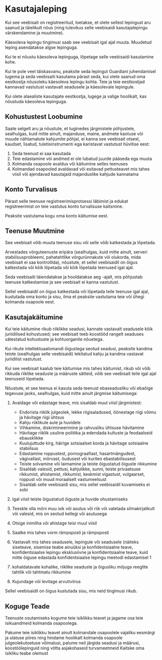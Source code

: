 # Kasutajaleping

Kui see veebisait on registreeritud, loetakse, et olete sellest lepingust aru saanud ja täielikult nõus (ning tulevikus selle veebisaidi kasutajalepingu värskendamine ja muutmine).

Käesoleva lepingu tingimusi saab see veebisait igal ajal muuta. Muudetud leping asendatakse algse lepinguga.

Kui te ei nõustu käesoleva lepinguga, lõpetage selle veebisaidi kasutamine kohe.

Kui te pole veel täiskasvanu, peaksite seda lepingut Guardiani juhendamisel lugema ja seda veebisaiti kasutama pärast seda, kui olete saanud oma eestkostja nõusoleku käesoleva lepingu kohta. Teie ja teie eestkostjad kannavad vastutust vastavalt seadusele ja käesolevale lepingule.

Kui olete alaealiste kasutajate eestkostja, lugege ja valige hoolikalt, kas nõustuda käesoleva lepinguga.

## Kohustustest Loobumine

Saate selgelt aru ja nõustute, et tuginedes järgmistele põhjustele, sealhulgas, kuid mitte ainult, majanduse, maine, andmete kaotuse või muude nähtamatute kahjumite põhjal, ei kanna see veebisait otsest, kaudset, lisatud, tuletisinstrumenti ega karistavat vastutust hüvitise eest:

1. Seda teenust ei saa kasutada
1. Teie edastamine või andmed ei ole lubatud juurde pääseda ega muuta
1. Kolmanda osapoole avaldus või käitumine selles teenuses
1. Kolmandad osapooled avaldavad või esitavad pettusteavet mis tahes viisil või ajendavad kasutajaid majanduslike kahjude kannatama

## Konto Turvalisus

Pärast selle teenuse registreerimisprotsessi läbimist ja edukat registreerimist on teie vastutus konto turvalisuse kaitsmine.

Peaksite vastutama kogu oma konto käitumise eest.

## Teenuse Muutmine

See veebisait võib muuta teenuse sisu või selle võib katkestada ja lõpetada.

Arvestades võrguteenuste eripära (sealhulgas, kuid mitte ainult, serveri stabiilsusprobleemi, pahatahtlike võrgurünnakute või olukorda, mida veebisait ei saa kontrollida), nõustute, et sellel veebisaidil on õigus katkestada või kõik lõpetada või kõik lõpetada teenused igal ajal.

Seda veebisaiti täiendatakse ja hooldatakse aeg -ajalt, mis põhjustab teenuse katkestamise ja see veebisait ei kanna vastutust.

Sellel veebisaidil on õigus katkestada või lõpetada teile teenuse igal ajal, kustutada oma konto ja sisu, ilma et peaksite vastutama teie või ühegi kolmanda osapoole eest.

## Kasutajakäitumine

Kui teie käitumine rikub riiklikke seadusi, kannate vastavalt seadusele kõik juriidilised kohustused; see veebisait teeb koostööd rangelt seaduses sätestatud kohustuste ja kohtuorganite nõuetega.

Kui rikute intellektuaalomandi õigustega seotud seadusi, peaksite kandma teiste (sealhulgas selle veebisaidi) tekitatud kahju ja kandma vastavat juriidilist vastutust.

Kui see veebisait kaalub teie käitumise mis tahes käitumist, rikub või võib rikkuda riiklike seaduste ja määruste sätteid, võib see veebisait teile igal ajal teenuseid lõpetada.

Nõustute, et see teenus ei kasuta seda teenust ebaseadusliku või ebaõige tegevuse jaoks, sealhulgas, kuid mitte ainult järgmise käitumisega:

1. Avaldage või edastage teave, mis sisaldab muul viisil järgmistest:

   * Endorista riiklik julgeolek, lekke riigisaladused, õõnestage riigi võimu ja hävitage riigi ühtsus
   * Kahju riiklikule aule ja huvidele
   * Vihkamine, diskrimineerimine ja rahvusliku ühtsuse hävitamine
   * Hävitage riiklik usuline poliitika ja edendada kultuste ja feodaalseid ebausklikke
   * Kuulujuttude kirg, häirige sotsiaalset korda ja hävitage sotsiaalne stabiilsus
   * Edastamine roppustest, pornograafiast, hasartmängudest, vägivallast, mõrvast, õudusest või kuriteo ebastabiilsusest
   * Teiste solvamine või laimamine ja teiste õigustatud õiguste rikkumine
   * Sisaldab valesid, pettusi, kahjulikke, sunni, teiste privaatsuse rikkumist, ahistamist, rikkumist, keskmist vigastust, vulgaarset, roppust või muud moraalselt vastumeelsust
   * Sisaldab selle veebisaidi sisu, mis sellel veebisaidil kuvamiseks ei sobi

1. Igal viisil teiste õigustatud õiguste ja huvide ohustamiseks
1. Teeskle olla mõni muu isik või asutus või riik või valetada silmakirjalikult või valesid, mis on seotud kellegi või asutusega
1. Otsige inimliha või ahistage teisi muul viisil
1. Saatke mis tahes vorm rämpsposti ja rämpsposti
1. Vastavalt mis tahes seadusele, lepingule või seadusele (näiteks siseteave, sisemise teabe ainuüksi ja konfidentsiaalne teave, konfidentsiaalse lepingu eksklusiivne ja konfidentsiaalne teave, kuid mitte õiguse edastada konfidentsiaalse lepingu meetodi edastamisel
1
1. kohaldatavate kohalike, riiklike seaduste ja õigusliku mõjuga reeglite tahtlik või tahtmatu rikkumine
1. Kujundage või levitage arvutiviirus

Sellel veebisaidil on õigus kustutada sisu, mis neid tingimusi rikub.

## Koguge Teade

Teenuste osutamiseks kogume teie isiklikku teavet ja jagame osa teie isikuandmeid kolmanda osapoolega.

Pakume teie isiklikku teavet ainult kolmandale osapoolele vajaliku eesmärgi ja ulatuse piires ning hindame hoolikalt kolmanda osapoole julgeolekutoetuse võimalusi, palume neil järgida seadusi ja määrusi, koostöölepinguid ning võtta asjakohaseid turvameetmeid Kaitske oma isikliku teabe olemust